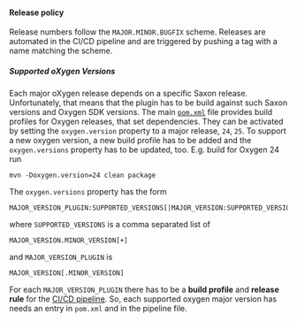 #### Release policy

Release numbers follow the `MAJOR.MINOR.BUGFIX` scheme. Releases are
automated in the CI/CD pipeline and are triggered by pushing a tag
with a name matching the scheme.


##### Supported oXygen Versions

Each major oXygen release depends on a specific Saxon
release. Unfortunately, that means that the plugin has to be build
against such Saxon versions and Oxygen SDK versions. The main
[`pom.xml`](pom.xml) file provides build profiles for Oxygen releases,
that set dependencies. They can be activated by setting the
`oxygen.version` property to a major release, `24`, `25`. To
support a new oxygen version, a new build profile has to be added and
the `oxygen.versions` property has to be updated, too. E.g. build for
Oxygen 24 run

```{shell}
mvn -Doxygen.version=24 clean package
```

The `oxygen.versions` property has the form

```
MAJOR_VERSION_PLUGIN:SUPPORTED_VERSIONS[|MAJOR_VERSION:SUPPORTED_VERSIONS]*
```

where `SUPPORTED_VERSIONS` is a comma separated list of

```
MAJOR_VERSION.MINOR_VERSION[+]
```

and `MAJOR_VERSION_PLUGIN` is

```
MAJOR_VERSION[.MINOR_VERSION]
```

For each `MAJOR_VERSION_PLUGIN` there has to be a **build profile** and
**release rule** for the [CI/CD
pipeline](.github/workflows/release.yml). So, each supported oxygen
major version has needs an entry in `pom.xml` and in the pipeline file.
